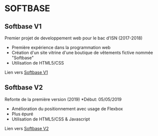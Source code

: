 # SOFTBASE


## Softbase V1
Premier projet de developpement web pour le bac d'ISN (2017-2018)
- Première expérience dans la programmation web
- Création d'un site vitrine d'une boutique de vêtements fictive nommée "Softbase"
- Utilisation de HTML5/CSS

Lien vers [Softbase V1](http://softbase.ovh/)

## Softbase V2
Refonte de la première version (2019)
*Début: 05/05/2019
- Amélioration du positionnement avec usage de Flexbox
- Plus épuré
- Utilisation de HTML5/CSS & Javascript

Lien vers [Softbase V2](https://cecekh.github.io/softbase/)
